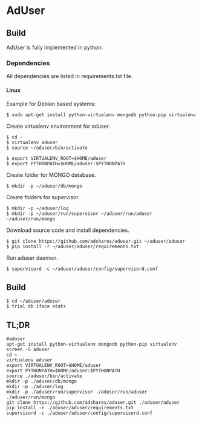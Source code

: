 # AdUser
## Build
AdUser is fully implemented in python.

### Dependencies

All dependencies are listed in requirements.txt file.

#### Linux

Example for Debian based systems:
```
$ sudo apt-get install python-virtualenv mongodb python-pip virtualenv
```

Create virtualenv environment for aduser.
```
$ cd ~
$ virtualenv aduser
$ source ~/aduser/bin/activate

$ export VIRTUALENV_ROOT=$HOME/aduser
$ export PYTHONPATH=$HOME/aduser:$PYTHONPATH
```

Create folder for MONGO database.
```
$ mkdir -p ~/aduser/db/mongo
```


Create folders for supervisor.
```
$ mkdir -p ~/aduser/log
$ mkdir -p ~/aduser/run/supervisor ~/aduser/run/aduser ~/aduser/run/mongo
```

Download source code and install dependencies.
```
$ git clone https://github.com/adshares/aduser.git ~/aduser/aduser
$ pip install -r ~/aduser/aduser/requirements.txt
```

Run aduser daemon.
```
$ supervisord -c ~/aduser/aduser/config/supervisord.conf
```

## Build
```
$ cd ~/aduser/aduser
$ trial db iface stats
```
## TL;DR  
```
#aduser
apt-get install python-virtualenv mongodb python-pip virtualenv
screen -S aduser
cd ~
virtualenv aduser
export VIRTUALENV_ROOT=$HOME/aduser
export PYTHONPATH=$HOME/aduser:$PYTHONPATH
source ./aduser/bin/activate
mkdir -p ./aduser/db/mongo
mkdir -p ./aduser/log
mkdir -p ./aduser/run/supervisor ./aduser/run/aduser ./aduser/run/mongo
git clone https://github.com/adshares/aduser.git ./aduser/aduser
pip install -r ./aduser/aduser/requirements.txt
supervisord -c ./aduser/aduser/config/supervisord.conf
```
